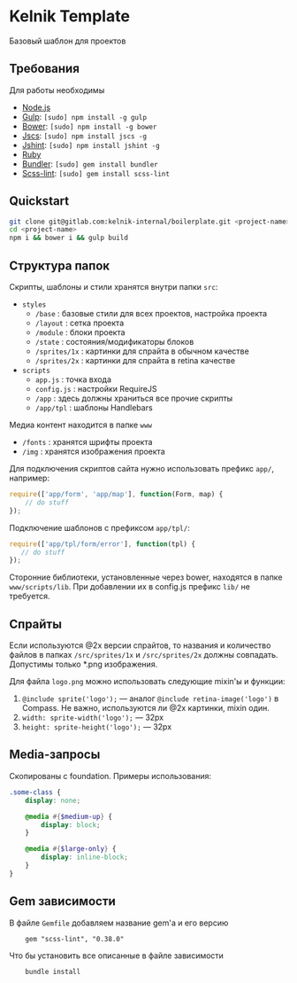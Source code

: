 # Kelnik Template

Базовый шаблон для проектов

## Требования

Для работы необходимы

* [Node.js](http://nodejs.org)
* [Gulp](http://gulpjs.com/): `[sudo] npm install -g gulp`
* [Bower](http://bower.io): `[sudo] npm install -g bower`
* [Jscs](https://github.com/mdevils/node-jscs): `[sudo] npm install jscs -g`
* [Jshint](https://github.com/jshint/jshint/): `[sudo] npm install jshint -g`
* [Ruby](https://www.ruby-lang.org/ru/downloads/)
* [Bundler](http://bundler.io/): `[sudo] gem install bundler`
* [Scss-lint](https://github.com/causes/scss-lint): `[sudo] gem install scss-lint`

## Quickstart

```bash
git clone git@gitlab.com:kelnik-internal/boilerplate.git <project-name>
cd <project-name>
npm i && bower i && gulp build
```

## Структура папок

Скрипты, шаблоны и стили хранятся внутри папки `src`:

* `styles`
    * `/base` : базовые стили для всех проектов, настройка проекта
    * `/layout` : сетка проекта
    * `/module` : блоки проекта        
    * `/state` : состояния/модификаторы блоков    
    * `/sprites/1x` : картинки для спрайта в обычном качестве
    * `/sprites/2x` : картинки для спрайта в retina качестве
* `scripts`
    * `app.js` : точка входа
    * `config.js` : настройки RequireJS
    * `/app` : здесь должны храниться все прочие скрипты
    * `/app/tpl` : шаблоны Handlebars

Медиа контент находится в папке `www`

* `/fonts` : хранятся шрифты проекта
* `/img` : хранятся изображения проекта
 
Для подключения скриптов сайта нужно использовать префикс `app/`, например:

```js
require(['app/form', 'app/map'], function(Form, map) {
    // do stuff
});
```

Подключение шаблонов с префиксом `app/tpl/`:

```js
require(['app/tpl/form/error'], function(tpl) {
   // do stuff
});
```

Сторонние библиотеки, установленные через bower, находятся в папке
`www/scripts/lib`. При добавлении их в config.js префикс `lib/` не требуется.

## Спрайты

Если используются @2x версии спрайтов, то названия и количество файлов в папках `/src/sprites/1x` и `/src/sprites/2x` должны совпадать. Допустимы только *.png изображения.

Для файла `logo.png` можно использовать следующие mixin'ы и функции:

1. `@include sprite('logo');` — аналог `@include retina-image('logo')` в Compass. Не важно, используются ли @2x картинки, mixin один.
2. `width: sprite-width('logo');` — 32px
3. `height: sprite-height('logo');` — 32px

## Media-запросы

Скопированы с foundation. Примеры использования:

```scss
.some-class {
    display: none;

    @media #{$medium-up} {
        display: block;
    }

    @media #{$large-only} {
        display: inline-block;
    }
}
```

## Gem зависимости

В файле ```Gemfile``` добавляем название gem'a и его версию

```
    gem "scss-lint", "0.38.0"
```

Что бы установить все описанные в файле зависимости

```
    bundle install
```
